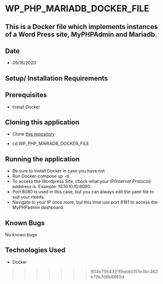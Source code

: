 
# WP_PHP_MARIADB_DOCKER_FILE

## This is a Docker file which implements instances of a Word Press site, MyPHPAdmin and Mariadb.

## Date 
* 09/16/2020

## Setup/ Installation Requirements

## Prerequisites
* Install Docker

## Cloning this application 

* Clone [this repository](https://github.com/Buttonupd/WP_PHP_MARIADB_DOCKER_FILE/)

* cd WP_PHP_MARIADB_DOCKER_FILE

## Running the application

* Be sure to install Docker in case you have not. 
* Run Docker-compose up -d
* To access the Wordpress Site, check what your IP(Internet Protocol) adddress is. Example: 10.10.10.10:8080.
* Port 8080 is used in this case, but you can always edit the yaml file to suit your needs.
* Navigate to your IP once more, but this time use port 8181 to access the MyPHPadmin dashboard.

## Known Bugs

No known bugs

## Technologies Used
- Docker




>>>>>>> 804e7564321f9eb80151e3bc462e79b7d8b8865d
